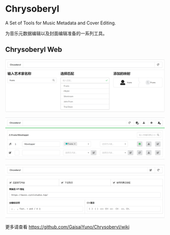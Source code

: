 # Chrysoberyl
A Set of Tools for Music Metadata and Cover Editing.

为音乐元数据编辑以及封面编辑准备的一系列工具。

## Chrysoberyl Web

![artist](/src/artist.png)

![music](/src/music.PNG)

![settings](/src/settings.PNG)

更多请查看 https://github.com/GaisaiYuno/Chrysoberyl/wiki
